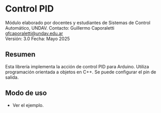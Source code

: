 # Control PID
Módulo elaborado por docentes y estudiantes de Sistemas de Control Automático, UNDAV. 
Contacto: Guillermo Caporaletti  <gfcaporaletti@undav.edu.ar>  
Versión: 3.0
Fecha: Mayo 2025
## Resumen
Esta librería implementa la acción de control PID para Arduino. Utiliza programación orientada a objetos en C++. Se puede configurar el pin de salida. 
## Modo de uso
- Ver el ejemplo.
